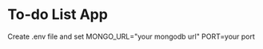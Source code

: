 # To-do List App

Create .env file and set MONGO_URL="your mongodb url"
                         PORT=your port
                         
